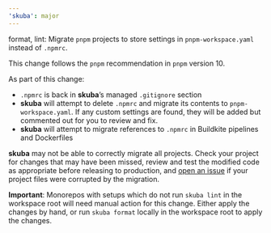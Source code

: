 ```yaml
---
'skuba': major
---
```


format, lint: Migrate `pnpm` projects to store settings in `pnpm-workspace.yaml` instead of `.npmrc`.

This change follows the `pnpm` recommendation in `pnpm` version 10.

As part of this change:

- `.npmrc` is back in **skuba**’s managed `.gitignore` section
- **skuba** will attempt to delete `.npmrc` and migrate its contents to `pnpm-workspace.yaml`. If any custom settings are found, they will be added but commented out for you to review and fix.
- **skuba** will attempt to migrate references to `.npmrc` in Buildkite pipelines and Dockerfiles

**skuba** may not be able to correctly migrate all projects. Check your project for changes that may have been missed, review and test the modified code as appropriate before releasing to production, and [open an issue](https://github.com/seek-oss/skuba/issues/new) if your project files were corrupted by the migration.

**Important**: Monorepos with setups which do not run `skuba lint` in the workspace root will need manual action for this change.
Either apply the changes by hand, or run `skuba format` locally in the workspace root to apply the changes.
